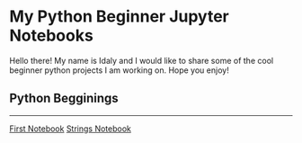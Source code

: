 # My Python Beginner Jupyter Notebooks
Hello there! My name is Idaly and I would like to share some of the cool beginner python projects I am working on. Hope you enjoy!    
## Python Begginings
---
[First Notebook](./PY0101EN-1-1-Write_your_first_python_code.ipynb)
[Strings Notebook](./PY0101EN-1-2-Strings.ipynb)
